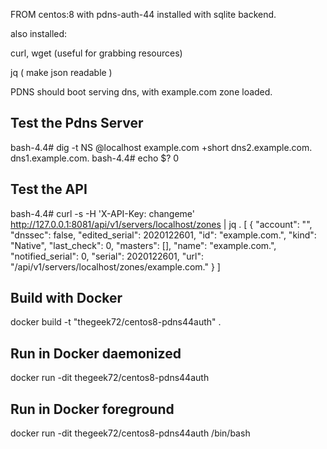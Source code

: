 FROM centos:8 with pdns-auth-44 installed with sqlite backend.

also installed: 


curl, wget  (useful for grabbing resources)

jq ( make json readable )


PDNS should boot serving dns, with example.com zone loaded.


Test the Pdns Server
--------------------

bash-4.4# dig -t NS @localhost example.com +short
dns2.example.com.
dns1.example.com.
bash-4.4# echo $?
0


Test the API
------------

bash-4.4# curl -s -H 'X-API-Key: changeme' http://127.0.0.1:8081/api/v1/servers/localhost/zones | jq .
[
  {
    "account": "",
    "dnssec": false,
    "edited_serial": 2020122601,
    "id": "example.com.",
    "kind": "Native",
    "last_check": 0,
    "masters": [],
    "name": "example.com.",
    "notified_serial": 0,
    "serial": 2020122601,
    "url": "/api/v1/servers/localhost/zones/example.com."
  }
]


Build with Docker
-----------------

docker build -t "thegeek72/centos8-pdns44auth" .



Run in Docker daemonized
------------------------

docker run -dit thegeek72/centos8-pdns44auth


Run in Docker foreground
------------------------

docker run -dit thegeek72/centos8-pdns44auth /bin/bash

